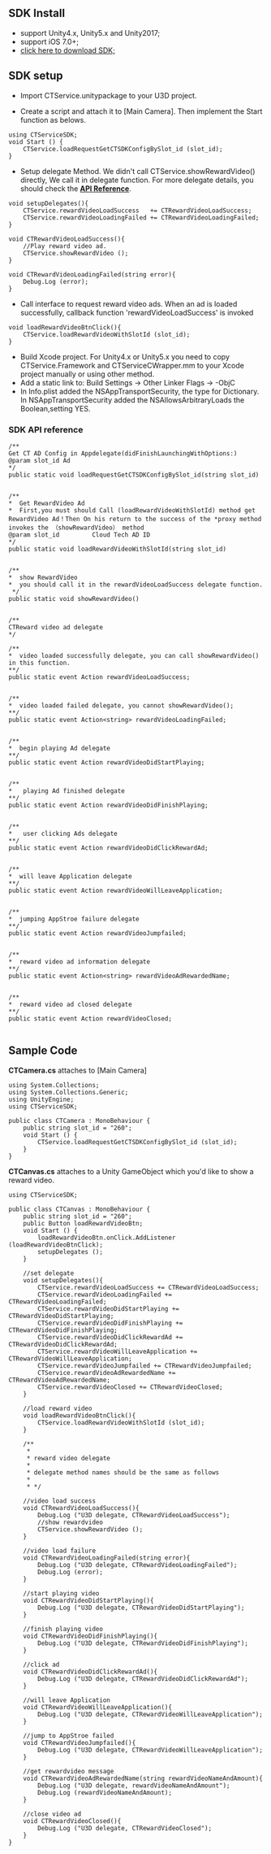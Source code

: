 ## SDK Install
* support Unity4.x, Unity5.x and Unity2017;
* support iOS 7.0+;
* [click here to download SDK;](https://github.com/tianwenshi/CloudmobiSSP/raw/master/U3D-CTServiceSDK.unitypackage.zip)

## SDK setup

* Import CTService.unitypackage to your U3D project.

* Create a script and attach it to [Main Camera]. Then implement the Start function as belows.

```
using CTServiceSDK;
void Start () {
	CTService.loadRequestGetCTSDKConfigBySlot_id (slot_id);
}
```

* Setup delegate Method. We didn't call CTService.showRewardVideo() directly, We call it in delegate function. For more delegate details, you should check the [**API Reference**](#ApiReference).

```
void setupDelegates(){
	CTService.rewardVideoLoadSuccess   += CTRewardVideoLoadSuccess;
	CTService.rewardVideoLoadingFailed += CTRewardVideoLoadingFailed;
}

void CTRewardVideoLoadSuccess(){
	//Play reward video ad.
	CTService.showRewardVideo ();
}

void CTRewardVideoLoadingFailed(string error){
	Debug.Log (error);
}
```

*  Call interface to request reward video ads. When an ad is loaded successfully, callback function 'rewardVideoLoadSuccess' is invoked 

```
void loadRewardVideoBtnClick(){
	CTService.loadRewardVideoWithSlotId (slot_id);
}
```

*  Build Xcode project. For Unity4.x or Unity5.x you need to copy CTService.Framework and CTServiceCWrapper.mm to your Xcode project manually or using other method.
*  Add a static link to: Build Settings -> Other Linker Flags -> -ObjC
*  In Info.plist added the NSAppTransportSecurity, the type for Dictionary. In NSAppTransportSecurity added the NSAllowsArbitraryLoads the Boolean,setting YES.

### <a name="ApiReference">SDK API reference</a> 
```
/**
Get CT AD Config in Appdelegate(didFinishLaunchingWithOptions:)
@param slot_id Ad
*/
public static void loadRequestGetCTSDKConfigBySlot_id(string slot_id)


/**
*  Get RewardVideo Ad
*  First,you must should Call (loadRewardVideoWithSlotId) method get RewardVideo Ad！Then On his return to the success of the *proxy method invokes the （showRewardVideo） method
@param slot_id         Cloud Tech AD ID
*/
public static void loadRewardVideoWithSlotId(string slot_id)


/**
*  show RewardVideo
*  you should call it in the rewardVideoLoadSuccess delegate function.
 */
public static void showRewardVideo()		


/**
CTReward video ad delegate
*/

/**
*  video loaded successfully delegate, you can call showRewardVideo() in this function.
**/
public static event Action rewardVideoLoadSuccess;


/**
*  video loaded failed delegate, you cannot showRewardVideo();
**/
public static event Action<string> rewardVideoLoadingFailed;


/**
*  begin playing Ad delegate
**/
public static event Action rewardVideoDidStartPlaying;


/**
*   playing Ad finished delegate
**/
public static event Action rewardVideoDidFinishPlaying;


/**
*   user clicking Ads delegate
**/
public static event Action rewardVideoDidClickRewardAd;


/**
*  will leave Application delegate
**/
public static event Action rewardVideoWillLeaveApplication;


/**
*  jumping AppStroe failure delegate
**/
public static event Action rewardVideoJumpfailed;


/**
*  reward video ad information delegate
**/
public static event Action<string> rewardVideoAdRewardedName;


/**
*  reward video ad closed delegate
**/
public static event Action rewardVideoClosed;
		
```

## Sample Code

 **CTCamera.cs** attaches to [Main Camera]
 
```
using System.Collections;
using System.Collections.Generic;
using UnityEngine;
using CTServiceSDK;

public class CTCamera : MonoBehaviour {
	public string slot_id = "260";
	void Start () {
		CTService.loadRequestGetCTSDKConfigBySlot_id (slot_id);
	}
}
```

**CTCanvas.cs** attaches to a Unity GameObject which you'd like to show a reward video.

```
using CTServiceSDK;

public class CTCanvas : MonoBehaviour {
	public string slot_id = "260";
	public Button loadRewardVideoBtn;
	void Start () {
		loadRewardVideoBtn.onClick.AddListener (loadRewardVideoBtnClick);
		setupDelegates ();
	}

	//set delegate
	void setupDelegates(){
		CTService.rewardVideoLoadSuccess += CTRewardVideoLoadSuccess;
		CTService.rewardVideoLoadingFailed += CTRewardVideoLoadingFailed;
		CTService.rewardVideoDidStartPlaying += CTRewardVideoDidStartPlaying;
		CTService.rewardVideoDidFinishPlaying += CTRewardVideoDidFinishPlaying;
		CTService.rewardVideoDidClickRewardAd += CTRewardVideoDidClickRewardAd;
		CTService.rewardVideoWillLeaveApplication += CTRewardVideoWillLeaveApplication;
		CTService.rewardVideoJumpfailed += CTRewardVideoJumpfailed;
		CTService.rewardVideoAdRewardedName += CTRewardVideoAdRewardedName;
		CTService.rewardVideoClosed += CTRewardVideoClosed;
	}
		
	//load reward video
	void loadRewardVideoBtnClick(){
		CTService.loadRewardVideoWithSlotId (slot_id);
	}
		
	/**
	 * 
	 * reward video delegate
	 * 
	 * delegate method names should be the same as follows
	 * 
	 * */

	//video load success
	void CTRewardVideoLoadSuccess(){
		Debug.Log ("U3D delegate, CTRewardVideoLoadSuccess");
		//show rewardvideo
		CTService.showRewardVideo ();
	}

	//video load failure
	void CTRewardVideoLoadingFailed(string error){
		Debug.Log ("U3D delegate, CTRewardVideoLoadingFailed");
		Debug.Log (error);
	}
		
	//start playing video
	void CTRewardVideoDidStartPlaying(){
		Debug.Log ("U3D delegate, CTRewardVideoDidStartPlaying");
	}

	//finish playing video
	void CTRewardVideoDidFinishPlaying(){
		Debug.Log ("U3D delegate, CTRewardVideoDidFinishPlaying");
	}

	//click ad
	void CTRewardVideoDidClickRewardAd(){
		Debug.Log ("U3D delegate, CTRewardVideoDidClickRewardAd");
	}
		
 	//will leave Application
	void CTRewardVideoWillLeaveApplication(){
		Debug.Log ("U3D delegate, CTRewardVideoWillLeaveApplication");
	}
		
	//jump to AppStroe failed
	void CTRewardVideoJumpfailed(){
		Debug.Log ("U3D delegate, CTRewardVideoWillLeaveApplication");
	}

	//get rewardvideo message
	void CTRewardVideoAdRewardedName(string rewardVideoNameAndAmount){
		Debug.Log ("U3D delegate, rewardVideoNameAndAmount");
		Debug.Log (rewardVideoNameAndAmount);
	}

	//close video ad
	void CTRewardVideoClosed(){
		Debug.Log ("U3D delegate, CTRewardVideoClosed");
	}
}
```
